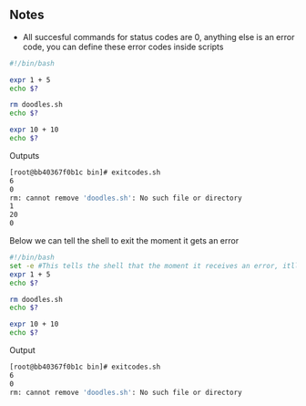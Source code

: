 ## Notes
- All succesful commands for status codes are 0, anything else is an error code, you can define these error codes inside scripts
```bash
#!/bin/bash

expr 1 + 5
echo $?

rm doodles.sh
echo $?

expr 10 + 10
echo $?
```

Outputs
```bash
[root@bb40367f0b1c bin]# exitcodes.sh
6
0
rm: cannot remove 'doodles.sh': No such file or directory
1
20
0
```
Below we can tell the shell to exit the moment it gets an error
```bash
#!/bin/bash
set -e #This tells the shell that the moment it receives an error, itll dump out of the shell
expr 1 + 5
echo $?

rm doodles.sh
echo $?

expr 10 + 10
echo $?
```
Output
```bash
[root@bb40367f0b1c bin]# exitcodes.sh
6
0
rm: cannot remove 'doodles.sh': No such file or directory
```